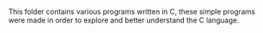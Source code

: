This folder contains various programs written in C, these simple programs were made in order to explore and better understand
the C language.
